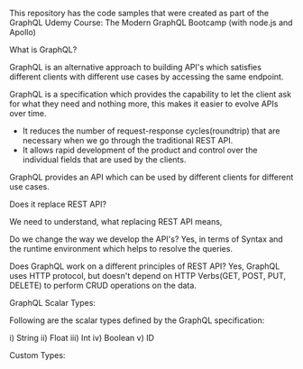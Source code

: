 This repository has the code samples that were created as part of the GraphQL Udemy Course: The Modern GraphQL Bootcamp (with node.js and Apollo)

What is GraphQL?

GraphQL is an alternative approach to building API's which satisfies different clients with different use cases by accessing the same endpoint.

GraphQL is a specification which provides the capability to let the client ask for what they need and nothing more, this makes it easier to evolve APIs over time. 

* It reduces the number of request-response cycles(roundtrip) that are necessary when we go through the traditional REST API. 
* It allows rapid development of the product and control over the individual fields that are used by the clients. 


GraphQL provides an API which can be used by different clients for different use cases. 

Does it replace REST API?

We need to understand, what replacing REST API means, 

Do we change the way we develop the API's? Yes, in terms of Syntax and the runtime environment which helps to resolve the queries. 

Does GraphQL work on a different principles of REST API? Yes, GraphQL uses HTTP protocol, but doesn't depend on HTTP Verbs(GET, POST, PUT, DELETE) to perform CRUD operations on the data. 



GraphQL Scalar Types:

Following are the scalar types defined by the GraphQL specification:

i) String
ii) Float
iii) Int
iv) Boolean
v) ID


Custom Types:













